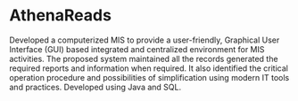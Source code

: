 # AthenaReads
Developed a computerized MIS to provide a user-friendly, Graphical User Interface (GUI) based integrated and centralized environment for MIS activities. The proposed system maintained all the records generated the required reports and information when required. It also identified the critical operation procedure and possibilities of simplification using modern IT tools and practices. Developed using Java and SQL.

